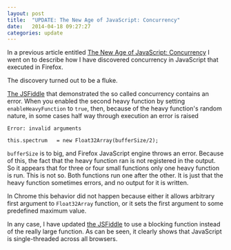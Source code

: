 ```yaml
---
layout: post
title:  "UPDATE: The New Age of JavaScript: Concurrency"
date:   2014-04-18 09:27:27
categories: update
---
```


In a previous article entitled
[The New Age of JavaScript: Concurrency](http://valera-rozuvan.github.io/nintoku/new/age/javascript/concurrency/the-new-age-of-javascript-concurrency)
I went on to describe how I have discovered concurrency in JavaScript
that executed in Firefox.

The discovery turned out to be a fluke.

[The JSFiddle](http://jsfiddle.net/k2h7Z/34) that demonstrated the so
called concurrency contains an error. When you enabled the
second heavy function by setting `enableHeavyFunction` to `true`, then,
because of the heavy function's random nature, in some cases half way
through execution an error is raised

    Error: invalid arguments

    this.spectrum   = new Float32Array(bufferSize/2);

`bufferSize` is to big, and Firefox JavaScript engine throws an error.
Because of this, the fact that the heavy function ran is not registered
in the output. So it appears that for three or four small functions only
one heavy function is run. This is not so. Both functions run one after
the other. It is just that the heavy function sometimes errors, and no
output for it is written.

In Chrome this behavior did not happen because either it allows arbitrary
first argument to `Float32Array` function, or it sets the first argument
to some predefined maximum value.

In any case, I have updated [the JSFiddle](http://jsfiddle.net/k2h7Z/37)
to use a blocking function instead of the really large function. As can
be seen, it clearly shows that JavaScript is single-threaded across all
browsers.
